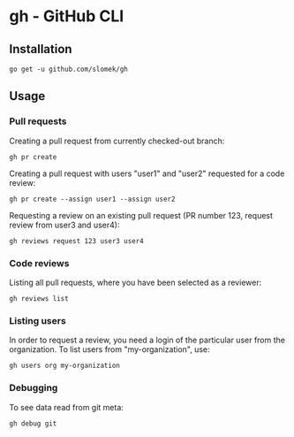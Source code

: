 # gh - GitHub CLI

## Installation

```
go get -u github.com/slomek/gh
```

## Usage

### Pull requests

Creating a pull request from currently checked-out branch:
```
gh pr create
```

Creating a pull request with users "user1" and "user2" requested for a code review: 
```
gh pr create --assign user1 --assign user2
```

Requesting a review on an existing pull request (PR number 123, request review from user3 and user4):
```
gh reviews request 123 user3 user4
```

### Code reviews

Listing all pull requests, where you have been selected as a reviewer:
```
gh reviews list
```

### Listing users

In order to request a review, you need a login of the particular user from the organization. To list users from "my-organization", use:
```
gh users org my-organization
```

### Debugging

To see data read from git meta:
```
gh debug git
```
